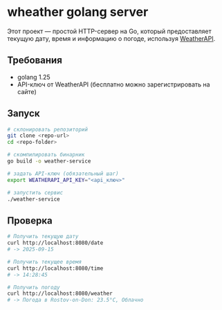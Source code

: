 # wheather golang server
Этот проект — простой HTTP-сервер на Go, который предоставляет текущую дату, время и информацию о погоде, используя [WeatherAPI](https://www.weatherapi.com/).
## Требования
- golang 1.25
- API-ключ от WeatherAPI (бесплатно можно зарегистрировать на сайте)
## Запуск
```bash
# склонировать репозиторий
git clone <repo-url>
cd <repo-folder>

# скомпилировать бинарник
go build -o weather-service

# задать API-ключ (обязательный шаг)
export WEATHERAPI_API_KEY="<api_ключ>"

# запустить сервис
./weather-service
```
## Проверка
```bash
# Получить текущую дату
curl http://localhost:8080/date
# -> 2025-09-15

# Получить текущее время
curl http://localhost:8080/time
# -> 14:28:45

# Получить погоду
curl http://localhost:8080/weather
# -> Погода в Rostov-on-Don: 23.5°C, Облачно
```
